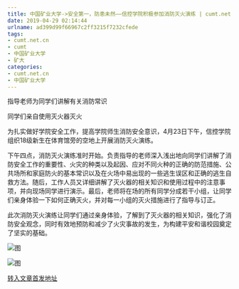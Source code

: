 ```yaml
---
title: 中国矿业大学->安全第一，防患未然——信控学院积极参加消防灭火演练 | cumt.net.cn
date: 2019-04-29 02:14:44
urlname: ad399d99f66967c2ff3215f7232cfede
tags: 
- cumt.net.cn
- cumt
- 中国矿业大学
- 矿大
categories:
- cumt.net.cn
- 中国矿业大学
---
```


指导老师为同学们讲解有关消防常识

同学们亲自使用灭火器灭火

为扎实做好学院安全工作，提高学院师生消防安全意识，4月23日下午，信控学院组织18级新生在体育馆旁的空地上开展消防灭火演练。

下午四点，消防灭火演练准时开始。负责指导的老师深入浅出地向同学们讲解了消防安全工作的重要性、火灾的种类以及起因、应对不同火种的正确的防范措施、公共场所和家庭防火的基本常识以及在火场中易出现的一些逃生误区和正确的逃生自救方法。随后，工作人员又详细讲解了灭火器的相关知识和使用过程中的注意事项，并向现场同学进行演示。最后，老师将在场的所有同学分成若干小组，让同学们亲身体验一下如何正确灭火，并对每一小组的灭火措施进行了指导与订正。

此次消防灭火演练让同学们通过亲身体验，了解到了灭火器的相关知识，强化了消防安全观念，同时有效地预防和减少了火灾事故的发生，为构建平安和谐校园奠定了坚实的基础。

![图](http://xwzx.cumt.edu.cn/_upload/article/images/b4/1f/b1f0eee542049b35f25d990fa0b8/fec263cc-923a-4903-b11e-c9bcee4cc289.png)

![图](http://xwzx.cumt.edu.cn/_upload/article/images/b4/1f/b1f0eee542049b35f25d990fa0b8/18a1c20f-fc0b-4ddf-8c40-e4481f25c2d0.png)

[转入文章首发地址](http://xwzx.cumt.edu.cn/f5/be/c523a521662/page.htm)